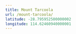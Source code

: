```yaml
---
title: Mount Tarcoola
url: /mount-tarcoola/
latitude: -28.795952500000002
longitude: 114.62460940000001
---
```

